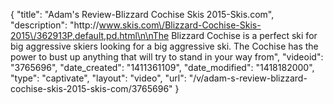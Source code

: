 {
    "title": "Adam's Review-Blizzard Cochise Skis 2015-Skis.com",
    "description": "http:\/\/www.skis.com\/Blizzard-Cochise-Skis-2015\/362913P,default,pd.html\n\nThe Blizzard Cochise is a perfect ski for big aggressive skiers looking for a big aggressive ski. The Cochise has the power to bust up anything that will try to stand in your way from",
    "videoid": "3765696",
    "date_created": "1411361109",
    "date_modified": "1418182000",
    "type": "captivate",
    "layout": "video",
    "url": "\/v\/adam-s-review-blizzard-cochise-skis-2015-skis-com\/3765696"
}